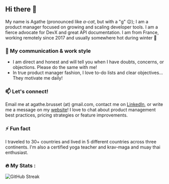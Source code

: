 ## Hi there 👋

My name is Agathe (pronounced like _a-cat_, but with a "g" 😉); I am a product manager focused on growing and scaling developer tools. I am a fierce advocate for DevX and great API documentation. I am from France, working remotely since 2017 and usually somewhere hot during winter 🥶

### 🤝 My communication & work  style
- I am direct and honest and will tell you when I have doubts, concerns, or objections. Please do the same with me!
- In true product manager fashion, I love to-do lists and clear objectives... They motivate me daily!

### 📫 Let's connect!
Email me at agathe.brusset (at) gmail.com, contact me on [LinkedIn](https://www.linkedin.com/in/agathebrusset), or write me a message on my [website](https://agathe-brusset.com/contact)! I love to chat about product management best practices, pricing strategies or feature improvements.

### ⚡ Fun fact
I traveled to 30+ countries and lived in 5 different countries across three continents. I'm also a certified yoga teacher and krav-maga and muay thai enthusiast.

### :fire: My Stats :
 ![GitHub Streak](http://github-readme-streak-stats.herokuapp.com?user=Agathe-Brusset&hide_border=true&mode=weekly)


 

